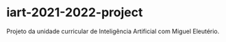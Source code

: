 # iart-2021-2022-project
Projeto da unidade curricular de Inteligência Artificial com Miguel Eleutério.
